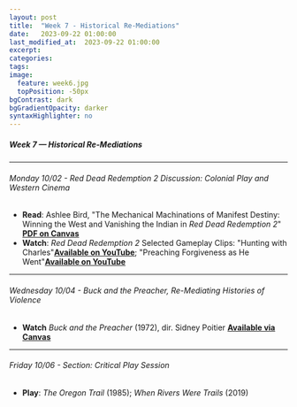 ```yaml
---
layout: post
title:  "Week 7 - Historical Re-Mediations"
date:   2023-09-22 01:00:00
last_modified_at:  2023-09-22 01:00:00
excerpt: 
categories: 
tags: 
image:
  feature: week6.jpg
  topPosition: -50px
bgContrast: dark
bgGradientOpacity: darker
syntaxHighlighter: no
---
```

##### **Week 7 — Historical Re-Mediations**

---

###### Monday 10/02 - *Red Dead Redemption 2* Discussion: Colonial Play and Western Cinema

- **Read**: Ashlee Bird, "The Mechanical Machinations of Manifest Destiny: Winning the West and Vanishing the Indian in *Red Dead Redemption 2*" [**PDF on Canvas**](https://uncch.instructure.com/courses/33866/files/folder/Readings?preview=4600656)
- **Watch**: *Red Dead Redemption 2* Selected Gameplay Clips: "Hunting with Charles"[**Available on YouTube**](https://www.youtube.com/watch?v=8TxBIiRCV6k); "Preaching Forgiveness as He Went"[**Available on YouTube**](https://www.youtube.com/watch?v=Srs6XhBJGAs&t=575s)

---

###### Wednesday 10/04 - *Buck and the Preacher*, Re-Mediating Histories of Violence

- **Watch** *Buck and the Preacher* (1972), dir. Sidney Poitier [**Available via Canvas**](https://uncch.instructure.com/courses/33866/discussion_topics/230654)

---

###### Friday 10/06 - Section: Critical Play Session

- **Play**: *The Oregon Trail* (1985); *When Rivers Were Trails* (2019)


